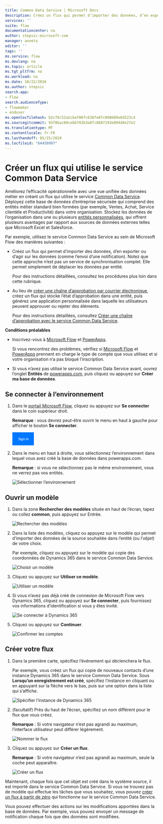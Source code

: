 ```yaml
---
title: Common Data Service | Microsoft Docs
description: Créez un flux qui permet d’importer des données, d’en exporter ou de créer des approbations avec le service Common Data Service.
services: ''
suite: flow
documentationcenter: na
author: stepsic-microsoft-com
manager: anneta
editor: ''
tags: ''
ms.service: flow
ms.devlang: na
ms.topic: article
ms.tgt_pltfrm: na
ms.workload: na
ms.date: 10/22/2016
ms.author: stepsic
search.app:
- Flow
search.audienceType:
- flowmaker
- enduser
ms.openlocfilehash: b2cf6c52a2cbaf06fc638fe8fc898689e6d523c4
ms.sourcegitcommit: 93f8bac60cebb783b3a8fc8887193e094d4e27e2
ms.translationtype: MT
ms.contentlocale: fr-FR
ms.lasthandoff: 05/25/2019
ms.locfileid: "64459997"
---
```

# <a name="create-a-flow-that-uses-the-common-data-service"></a>Créer un flux qui utilise le service Common Data Service
Améliorez l’efficacité opérationnelle avec une vue unifiée des données métier en créant un flux qui utilise le service [Common Data Service](https://powerapps.microsoft.com/tutorials/data-platform-intro/). Déployez cette base de données d’entreprise sécurisée qui comprend des entités métier standard bien formées (par exemple, Ventes, Achat, Service clientèle et Productivité) dans votre organisation. Stockez les données de l’organisation dans une ou plusieurs [entités personnalisées](https://powerapps.microsoft.com/tutorials/data-platform-create-entity/), qui offrent plusieurs avantages par rapport aux sources de données externes telles que Microsoft Excel et Salesforce.

Par exemple, utilisez le service Common Data Service au sein de Microsoft Flow des manières suivantes :

* Créez un flux qui permet d’importer des données, d’en exporter ou d’agir sur les données (comme l’envoi d’une notification). Notez que cette approche n’est pas un service de synchronisation complet. Elle permet simplement de déplacer les données par entité.
  
    Pour des instructions détaillées, consultez les procédures plus loin dans cette rubrique.
* Au lieu de [créer une chaîne d’approbation par courrier électronique](wait-for-approvals.md), créez un flux qui stocke l’état d’approbation dans une entité, puis générez une application personnalisée dans laquelle les utilisateurs peuvent approuver ou rejeter des éléments.
  
    Pour des instructions détaillées, consultez [Créer une chaîne d’approbation avec le service Common Data Service](common-data-model-approve.md).

**Conditions préalables**

* Inscrivez-vous à [Microsoft Flow](https://flow.microsoft.com) et [PowerApps](https://web.powerapps.com).
  
    Si vous rencontrez des problèmes, vérifiez si [Microsoft Flow](sign-up-sign-in.md) et [PowerApps](https://powerapps.microsoft.com/tutorials/signup-for-powerapps/) prennent en charge le type de compte que vous utilisez et si votre organisation n’a pas bloqué l’inscription.
* Si vous n’avez pas utilisé le service Common Data Service avant, ouvrez l’onglet **Entités** de [powerapps.com](https://web.powerapps.com/#/entities), puis cliquez ou appuyez sur **Créer ma base de données**.

## <a name="sign-in-to-your-environment"></a>Se connecter à l’environnement
1. Dans le [portail Microsoft Flow](https://flow.microsoft.com), cliquez ou appuyez sur **Se connecter** dans le coin supérieur droit.
   
    **Remarque** : vous devrez peut-être ouvrir le menu en haut à gauche pour afficher le bouton **Se connecter**.
   
    ![Se connecter](./media/common-data-model-intro/signin-flow.png)
2. Dans le menu en haut à droite, vous sélectionnez l’environnement dans lequel vous avez créé la base de données dans powerapps.com.
   
    **Remarque** : si vous ne sélectionnez pas le même environnement, vous ne verrez pas vos entités.
   
    ![Sélectionner l’environnement](./media/common-data-model-intro/select-environment.png)

## <a name="open-a-template"></a>Ouvrir un modèle
1. Dans la zone **Rechercher des modèles** située en haut de l’écran, tapez ou collez **common**, puis appuyez sur Entrée.
   
    ![Rechercher des modèles](./media/common-data-model-intro/template-search.png)
2. Dans la liste des modèles, cliquez ou appuyez sur le modèle qui permet d’importer des données de la source souhaitée dans l’entité (ou l’*objet*) de votre choix.
   
    Par exemple, cliquez ou appuyez sur le modèle qui copie des coordonnées de Dynamics 365 dans le service Common Data Service.
   
    ![Choisir un modèle](./media/common-data-model-intro/choose-template.png)
3. Cliquez ou appuyez sur **Utiliser ce modèle**.
   
    ![Utiliser un modèle](./media/common-data-model-intro/use-template.png)
4. Si vous n’avez pas déjà créé de connexion de Microsoft Flow vers Dynamics 365, cliquez ou appuyez sur **Se connecter**, puis fournissez vos informations d’identification si vous y êtes invité.
   
    ![Se connecter à Dynamics 365](./media/common-data-model-intro/dynamics-signin.png)
5. Cliquez ou appuyez sur **Continuer**.
   
    ![Confirmer les comptes](./media/common-data-model-intro/confirm-accounts.png)

## <a name="build-your-flow"></a>Créer votre flux
1. Dans la première carte, spécifiez l’événement qui déclenchera le flux.
   
    Par exemple, vous créez un flux qui copie de nouveaux contacts d’une instance Dynamics 365 dans le service Common Data Service. Sous **Lorsqu’un enregistrement est créé**, spécifiez l’instance en cliquant ou en appuyant sur la flèche vers le bas, puis sur une option dans la liste qui s’affiche.
   
    ![Spécifier l’instance de Dynamics 365](./media/common-data-model-intro/specify-instance.png)
2. (facultatif) Près du haut de l’écran, spécifiez un nom différent pour le flux que vous créez.
   
    **Remarque** : Si votre navigateur n’est pas agrandi au maximum, l’interface utilisateur peut différer légèrement.
   
    ![Nommer le flux](./media/common-data-model-intro/name-flow.png)
3. Cliquez ou appuyez sur **Créer un flux**.
   
    **Remarque** : Si votre navigateur n’est pas agrandi au maximum, seule la coche peut apparaître.
   
    ![Créer un flux](./media/common-data-model-intro/create-flow.png)

Maintenant, chaque fois que cet objet est créé dans le système source, il est importé dans le service Common Data Service. Si vous ne trouvez pas de modèle qui effectue les tâches que vous souhaitez, vous pouvez [créer un flux à partir de zéro](get-started-logic-flow.md) qui fonctionne sur le service Common Data Service.

Vous pouvez effectuer des actions sur les modifications apportées dans la base de données. Par exemple, vous pouvez envoyer un message de notification chaque fois que des données sont modifiées.

